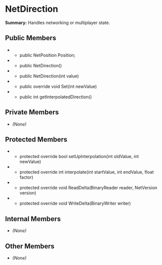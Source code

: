 # NetDirection

**Summary:** Handles networking or multiplayer state.

## Public Members
- - public NetPosition Position;
- - public NetDirection()
- - public NetDirection(int value)
- - public override void Set(int newValue)
- - public int getInterpolatedDirection()

## Private Members
- *(None)*

## Protected Members
- - protected override bool setUpInterpolation(int oldValue, int newValue)
- - protected override int interpolate(int startValue, int endValue, float factor)
- - protected override void ReadDelta(BinaryReader reader, NetVersion version)
- - protected override void WriteDelta(BinaryWriter writer)

## Internal Members
- *(None)*

## Other Members
- *(None)*
